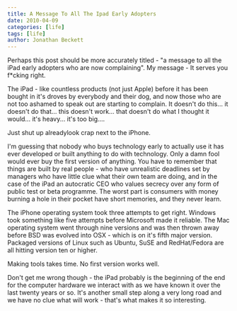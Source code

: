 ```yaml
---
title: A Message To All The Ipad Early Adopters
date: 2010-04-09
categories: [life]
tags: [life]
author: Jonathan Beckett
---
```


Perhaps this post should be more accurately titled - "a message to all the iPad early adopters who are now complaining". My message - It serves you f*cking right.

The iPad - like countless products (not just Apple) before it has been bought in it's droves by everybody and their dog, and now those who are not too ashamed to speak out are starting to complain. It doesn't do this... it doesn't do that... this doesn't work... that doesn't do what I thought it would... it's heavy... it's too big....

Just shut up alreadylook crap next to the iPhone.

I'm guessing that nobody who buys technology early to actually use it has ever developed or built anything to do with technology. Only a damn fool would ever buy the first version of anything. You have to remember that things are built by real people - who have unrealistic deadlines set by managers who have little clue what their own team are doing, and in the case of the iPad an autocratic CEO who values secrecy over any form of public test or beta programme. The worst part is consumers with money burning a hole in their pocket have short memories, and they never learn.

The iPhone operating system took three attempts to get right. Windows took something like five attempts before Microsoft made it reliable. The Mac operating system went through nine versions and was then thrown away before BSD was evolved into OSX - which is on it's fifth major version. Packaged versions of Linux such as Ubuntu, SuSE and RedHat/Fedora are all hitting version ten or higher.

Making tools takes time. No first version works well.

Don't get me wrong though - the iPad probably is the beginning of the end for the computer hardware we interact with as we have known it over the last twenty years or so. It's another small step along a very long road and we have no clue what will work - that's what makes it so interesting.